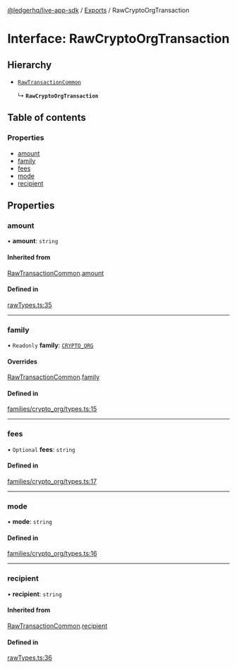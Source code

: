 [@ledgerhq/live-app-sdk](../README.md) / [Exports](../modules.md) / RawCryptoOrgTransaction

# Interface: RawCryptoOrgTransaction

## Hierarchy

- [`RawTransactionCommon`](RawTransactionCommon.md)

  ↳ **`RawCryptoOrgTransaction`**

## Table of contents

### Properties

- [amount](RawCryptoOrgTransaction.md#amount)
- [family](RawCryptoOrgTransaction.md#family)
- [fees](RawCryptoOrgTransaction.md#fees)
- [mode](RawCryptoOrgTransaction.md#mode)
- [recipient](RawCryptoOrgTransaction.md#recipient)

## Properties

### amount

• **amount**: `string`

#### Inherited from

[RawTransactionCommon](RawTransactionCommon.md).[amount](RawTransactionCommon.md#amount)

#### Defined in

[rawTypes.ts:35](https://github.com/LedgerHQ/live-app-sdk/blob/5608a83/src/rawTypes.ts#L35)

___

### family

• `Readonly` **family**: [`CRYPTO_ORG`](../enums/FAMILIES.md#crypto_org)

#### Overrides

[RawTransactionCommon](RawTransactionCommon.md).[family](RawTransactionCommon.md#family)

#### Defined in

[families/crypto_org/types.ts:15](https://github.com/LedgerHQ/live-app-sdk/blob/5608a83/src/families/crypto_org/types.ts#L15)

___

### fees

• `Optional` **fees**: `string`

#### Defined in

[families/crypto_org/types.ts:17](https://github.com/LedgerHQ/live-app-sdk/blob/5608a83/src/families/crypto_org/types.ts#L17)

___

### mode

• **mode**: `string`

#### Defined in

[families/crypto_org/types.ts:16](https://github.com/LedgerHQ/live-app-sdk/blob/5608a83/src/families/crypto_org/types.ts#L16)

___

### recipient

• **recipient**: `string`

#### Inherited from

[RawTransactionCommon](RawTransactionCommon.md).[recipient](RawTransactionCommon.md#recipient)

#### Defined in

[rawTypes.ts:36](https://github.com/LedgerHQ/live-app-sdk/blob/5608a83/src/rawTypes.ts#L36)

